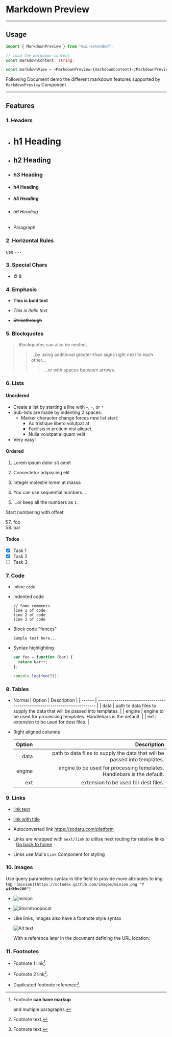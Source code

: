 # Markdown Preview

---

## Usage

```typescript
import { MarkdownPreview } from "mui-extended";

// load the markdown content
const markdownContent: string;

const markdownView = <MarkdownPreview>{markdownContent}</MarkdownPreview>;
```

Following Document demo the different markdown features supported by `MarkdownPreview` Component

---

## Features

### 1. Headers

- # h1 Heading

- ## h2 Heading

- ### h3 Heading

- #### h4 Heading

- ##### h5 Heading

- ###### h6 Heading

- Paragraph

### 2. Horizontal Rules

use `---`

### 3. Special Chars

- &copy; &amp;

### 4. Emphasis

- **This is bold text**

- _This is italic text_

- ~~Strikethrough~~

### 5. Blockquotes

> Blockquotes can also be nested...
>
> > ...by using additional greater-than signs right next to each other...
> >
> > > ...or with spaces between arrows.

### 6. Lists

#### Unordered

- Create a list by starting a line with `+`, `-`, or `*`
- Sub-lists are made by indenting 2 spaces:
  - Marker character change forces new list start:
    - Ac tristique libero volutpat at
    * Facilisis in pretium nisl aliquet
    - Nulla volutpat aliquam velit
- Very easy!

#### Ordered

1. Lorem ipsum dolor sit amet
2. Consectetur adipiscing elit
3. Integer molestie lorem at massa

4. You can use sequential numbers...
5. ...or keep all the numbers as `1.`

Start numbering with offset:

57. foo
1. bar

#### Todos

- [x] Task 1
- [x] Task 2
- [ ] Task 3

### 7. Code

- Inline `code`

- Indented code

      // Some comments
      line 1 of code
      line 2 of code
      line 3 of code

- Block code "fences"

  ```
  Sample text here...
  ```

- Syntax highlighting

  ```js
  var foo = function (bar) {
    return bar++;
  };

  console.log(foo(5));
  ```

### 8. Tables

- Normal
  | Option | Description |
  | ------ | ------------------------------------------------------------------------- |
  | data | path to data files to supply the data that will be passed into templates. |
  | engine | engine to be used for processing templates. Handlebars is the default. |
  | ext | extension to be used for dest files. |

- Right aligned columns

  | Option |                                                               Description |
  | -----: | ------------------------------------------------------------------------: |
  |   data | path to data files to supply the data that will be passed into templates. |
  | engine |    engine to be used for processing templates. Handlebars is the default. |
  |    ext |                                      extension to be used for dest files. |

### 9. Links

- [link text](https://sodaru.com)

- [link with title](https://sodaru.com "title text!")

- Autoconverted link https://sodaru.com/platform

- Links are wrapped with `next/link` to utilise next routing for relative links . [Go back to home](./)
- Links use Mui's `Link` Component for styling

### 10. Images

Use query parameters syntax in title field to provide more attributes to img tag `![minion](https://octodex.github.com/images/minion.png `**`"?width=200"`**`)`

- ![minion](https://octodex.github.com/images/minion.png "?width=200")
- ![Stormtroopocat](https://octodex.github.com/images/stormtroopocat.jpg "With Title and width?width=200")

- Like links, Images also have a footnote style syntax

  ![Alt text][id]

  With a reference later in the document defining the URL location:

  [id]: https://octodex.github.com/images/dojocat.jpg "The Dojocat?width=200"

### 11. Footnotes

- Footnote 1 link[^first].

- Footnote 2 link[^second].

- Duplicated footnote reference[^second].

[^first]: Footnote **can have markup**

    and multiple paragraphs.

[^second]: Footnote text.
